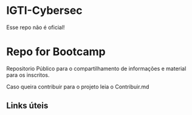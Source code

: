 # IGTI-Cybersec
Esse repo não é oficial!

# Repo for Bootcamp


Repositorio Público para o compartilhamento de informações e material para os inscritos.

Caso queira contribuir para o projeto leia o Contribuir.md


## Links úteis

